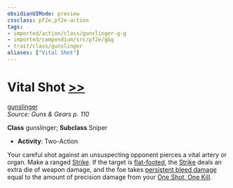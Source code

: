 ```yaml
---
obsidianUIMode: preview
cssclass: pf2e,pf2e-action
tags:
- imported/action/class/gunslinger-g-g
- imported/compendium/src/pf2e/g&g
- trait/class/gunslinger
aliases: ["Vital Shot"]
---
```

# Vital Shot [>>](chapter-9-playing-the-game.md#Actions "Two-Action")
[gunslinger](rules/traits/gunslinger-g-g.md)  
*Source: Guns & Gears p. 110*  

**Class** gunslinger; **Subclass** Sniper
- **Activity**: Two-Action

Your careful shot against an unsuspecting opponent pierces a vital artery or organ. Make a ranged [Strike](strike.md). If the target is [flat-footed](conditions.md#Flat-footed), the [Strike](strike.md) deals an extra die of weapon damage, and the foe takes [persistent bleed damage](conditions.md#Persistent%20Damage) equal to the amount of precision damage from your [One Shot, One Kill](one-shot-one-kill-g-g.md).